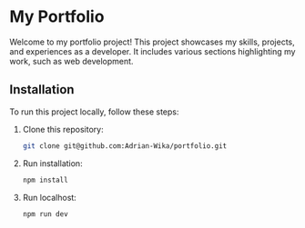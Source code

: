 # My Portfolio

Welcome to my portfolio project! This project showcases my skills, projects, and experiences as a developer. It includes various sections highlighting my work, such as web development.

## Installation
To run this project locally, follow these steps:
1. Clone this repository:
    ```sh
   git clone git@github.com:Adrian-Wika/portfolio.git
    
3. Run installation:
   ```sh
   npm install
   
4. Run localhost:
   ```sh
   npm run dev
